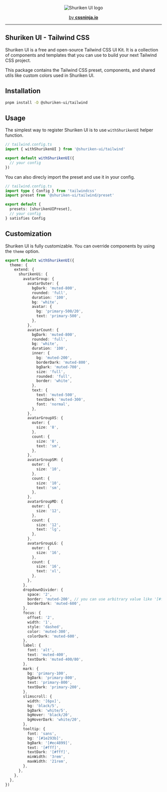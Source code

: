 <p align="center">
  <picture>
    <source media="(prefers-color-scheme: dark)" srcset="https://user-images.githubusercontent.com/3911343/232132279-8d8bf0ad-b1d7-4802-984e-a696763dc6cd.png">
    <source media="(prefers-color-scheme: light)" srcset="https://user-images.githubusercontent.com/3911343/232132309-62971744-dcdb-429c-aa93-6ba0c1caac42.png">
    <img alt="Shuriken UI logo" src="https://user-images.githubusercontent.com/3911343/232132309-62971744-dcdb-429c-aa93-6ba0c1caac42.png">
  </picture>
</p>


<p align="center">
  <a href="https://cssninja.io" title="Our official website">by <strong>cssninja.io</strong></a>
</p>

---

## Shuriken UI - Tailwind CSS 

Shuriken UI is a free and open-source Tailwind CSS UI Kit. It is a collection of components and templates that you can use to build your next Tailwind CSS project.

This package contains the Tailwind CSS preset, components, and shared utils like custom colors used in Shuriken UI.

## Installation

```bash
pnpm install -D @shuriken-ui/tailwind
```

## Usage

The simplest way to register Shuriken UI is to use `withShurikenUI` helper function.

```ts
// tailwind.config.ts
import { withShurikenUI } from '@shuriken-ui/tailwind'

export default withShurikenUI({
  // your config
})
```


You can also direcly import the preset and use it in your config.

```ts
// tailwind.config.ts
import type { Config } from 'tailwindcss'
import preset from '@shuriken-ui/tailwind/preset'

export default {
  presets: [shurikenUIPreset],
  // your config
} satisfies Config
```

## Customization

Shuriken UI is fully customizable. You can override components by using the `theme` option.

```ts
export default withShurikenUI({
  theme: {
    extend: {
      shurikenUi: {
        avatarGroup: {
          avatarOuter: {
            bgDark: 'muted-800',
            rounded: 'full',
            duration: '100',
            bg: 'white',
            avatar: {
              bg: 'primary-500/20',
              text: 'primary-500',
            },
          },
          avatarCount: {
            bgDark: 'muted-800',
            rounded: 'full',
            bg: 'white',
            duration: '100',
            inner: {
              bg: 'muted-200',
              borderDark: 'muted-800',
              bgDark: 'muted-700',
              size: 'full',
              rounded: 'full',
              border: 'white',
            },
            text: {
              text: 'muted-500',
              textDark: 'muted-300',
              font: 'normal',
            },
          },
          avatarGroupXS: {
            outer: {
              size: '8',
            },
            count: {
              size: '8',
              text: 'sm',
            },
          },
          avatarGroupSM: {
            outer: {
              size: '10',
            },
            count: {
              size: '10',
              text: 'sm',
            },
          },
          avatarGroupMD: {
            outer: {
              size: '12',
            },
            count: {
              size: '12',
              text: 'lg',
            },
          },
          avatarGroupLG: {
            outer: {
              size: '16',
            },
            count: {
              size: '16',
              text: 'xl',
            },
          },
        },
        dropdownDivider: {
          space: '2',
          border: 'muted-200', // you can use arbitrary value like '[#fff]'
          borderDark: 'muted-600',
        },
        focus: {
          offset: '2',
          width: '1',
          style: 'dashed',
          color: 'muted-300',
          colorDark: 'muted-600',
        },
        label: {
          font: 'alt',
          text: 'muted-400',
          textDark: 'muted-400/80',
        },
        mark: {
          bg: 'primary-100',
          bgDark: 'primary-800',
          text: 'primary-800',
          textDark: 'primary-200',
        },
        slimscroll: {
          width: '[6px]',
          bg: 'black/5',
          bgDark: 'white/5',
          bgHover: 'black/20',
          bgHoverDark: 'white/20',
        },
        tooltip: {
          font: 'sans',
          bg: '[#1e293b]',
          bgDark: '[#ec4899]',
          text: '[#fff]',
          textDark: '[#fff]',
          minWidth: '3rem',
          maxWidth: '21rem',
        },
      },
    },
  },
})
```